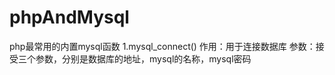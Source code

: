 # phpAndMysql

php最常用的内置mysql函数
1.mysql_connect()
    作用：用于连接数据库
    参数：接受三个参数，分别是数据库的地址，mysql的名称，mysql密码
